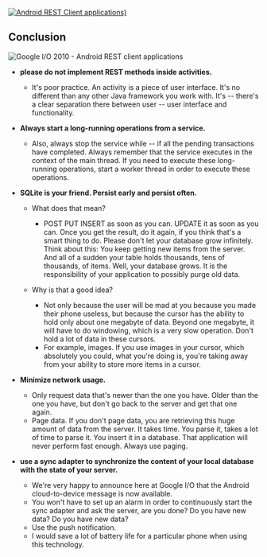 
[![Android REST Client applications)](http://i.imgur.com/SZbSNND.png)](http://www.youtube.com/watch?v=xHXn3Kg2IQE)

## Conclusion

![Google I/O 2010 - Android REST client applications](http://i.imgur.com/R7nwYWS.png)

* **please do not implement REST methods inside activities.**

  * It's poor practice. An activity is a piece of user interface. It's no different than any other Java framework you work with. It's -- there's a clear separation there between user -- user interface and functionality.

* **Always start a long-running operations from a service.**

  * Also, always stop the service while -- if all the pending transactions have completed. Always remember that the service executes in the context of the main thread. If you need to execute these long-running operations, start a worker thread in order to execute these operations.

* **SQLite is your friend. Persist early and persist often.**

  * What does that mean?
    * POST PUT INSERT as soon as you can. UPDATE it as soon as you can. Once you get the result, do it again, if you think that's a smart thing to do. Please don't let your database grow infinitely. Think about this: You keep getting new items from the server. And all of a sudden your table holds thousands, tens of thousands, of items. Well, your database grows. It is the responsibility of your application to possibly purge old data.

  * Why is that a good idea?
    * Not only because the user will be mad at you because you made their phone useless, but because the cursor has the ability to hold only about one megabyte of data. Beyond one megabyte, it will have to do windowing, which is a very slow operation. Don't hold a lot of data in these cursors.
    * For example, images. If you use images in your cursor, which absolutely you could, what you're doing is, you're taking away from your ability to store more items in a cursor.

* **Minimize network usage.**

  * Only request data that's newer than the one you have. Older than the one you have, but don't go back to the server and get that one again.
  * Page data. If you don't page data, you are retrieving this huge amount of data from the server. It takes time. You parse it, takes a lot of time to parse it. You insert it in a database. That application will never perform fast enough. Always use paging.

* **use a sync adapter to synchronize the content of your local database with the state of your server.**

  * We're very happy to announce here at Google I/O that the Android cloud-to-device message is now available.
  * You won't have to set up an alarm in order to continuously start the sync adapter and ask the server, are you done? Do you have new data? Do you have new data?
  * Use the push notification.
  * I would save a lot of battery life for a particular phone when using this technology.
